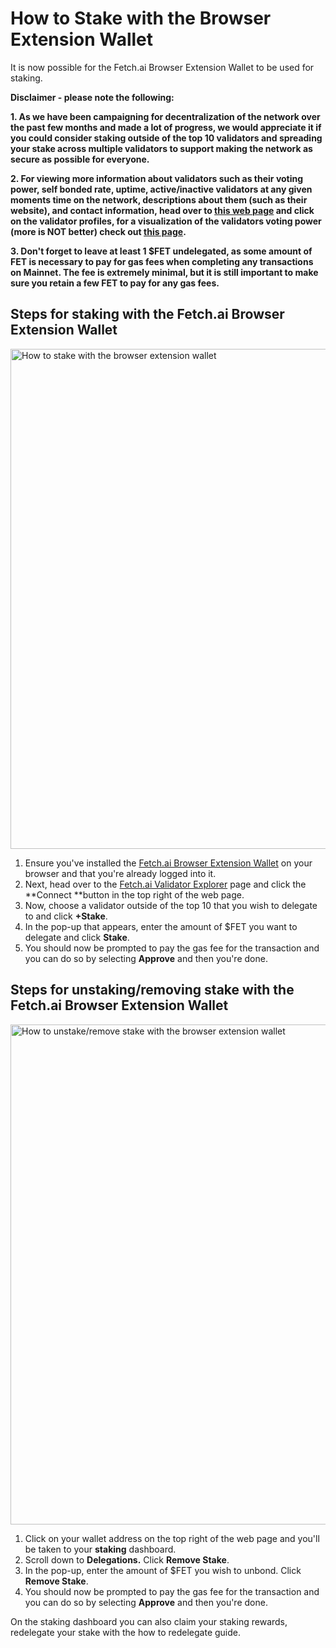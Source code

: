 


# How to Stake with the Browser Extension Wallet

It is now possible for the Fetch.ai Browser Extension Wallet to be used for staking.

**Disclaimer - please note the following:**



**1. As we have been campaigning for decentralization of the network over the past few months and made a lot of progress, we would appreciate it if you could consider staking outside of the top 10 validators and spreading your stake across multiple validators to support making the network as secure as possible for everyone.**

**2. For viewing more information about validators such as their voting power, self bonded rate, uptime, active/inactive validators at any given moments time on the network, descriptions about them (such as their website), and contact information, head over to [this web page](https://bit.ly/32fv1d9) and click on the validator profiles, for a visualization of the validators voting power (more is NOT better) check out [this page](https://bit.ly/3CGe889).**

**3. Don't forget to leave at least 1 $FET undelegated, as some amount of FET is necessary to pay for gas fees when completing any transactions on Mainnet. The fee is extremely minimal, but it is still important to make sure you retain a few FET to pay for any gas fees.**


## Steps for staking with the Fetch.ai Browser Extension Wallet


<img src="../images/staking_browser_extension_wallet.png" alt="How to stake with the browser extension wallet" class="center" style="display: block; margin-left: auto; margin-right: auto;width:800px;">

1. Ensure you've installed the [Fetch.ai Browser Extension Wallet](https://bit.ly/3CuiHSO) on your browser and that you're already logged into it.
2. Next, head over to the [Fetch.ai Validator Explorer](https://bit.ly/3CuYXP1) page and click the **Connect **button in the top right of the web page.
3. Now, choose a validator outside of the top 10 that you wish to delegate to and click **+Stake**.
4. In the pop-up that appears, enter the amount of $FET you want to delegate and click **Stake**.
5. You should now be prompted to pay the gas fee for the transaction and you can do so by selecting **Approve** and then you're done.


## Steps for unstaking/removing stake with the Fetch.ai Browser Extension Wallet

<img src="../images/unstake_browser_extension_wallet.png" alt="How to unstake/remove stake with the browser extension wallet" class="center" style="display: block; margin-left: auto; margin-right: auto;width:800px;">


1. Click on your wallet address on the top right of the web page and you'll be taken to your **staking** dashboard.
2. Scroll down to **Delegations.**
  Click **Remove Stake**.
3. In the pop-up, enter the amount of $FET you wish to unbond.
  Click **Remove Stake**.
4. You should now be prompted to pay the gas fee for the transaction and you can do so by selecting **Approve** and then you're done.

On the staking dashboard you can also claim your staking rewards, redelegate your stake with the how to redelegate guide.
